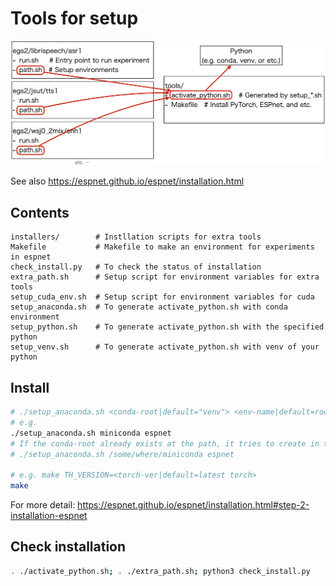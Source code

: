 # Tools for setup

<div align="left"><img src="../doc/image/environment_structure.png" width="700"/></div>


See also https://espnet.github.io/espnet/installation.html

## Contents
```
installers/        # Instllation scripts for extra tools
Makefile           # Makefile to make an environment for experiments in espnet
check_install.py   # To check the status of installation
extra_path.sh      # Setup script for environment variables for extra tools
setup_cuda_env.sh  # Setup script for environment variables for cuda
setup_anaconda.sh  # To generate activate_python.sh with conda environment
setup_python.sh    # To generate activate_python.sh with the specified python
setup_venv.sh      # To generate activate_python.sh with venv of your python
```

## Install

```sh
# ./setup_anaconda.sh <conda-root|default="venv"> <env-name|default=root env> <python-version|default=latest python>
# e.g.
./setup_anaconda.sh miniconda espnet
# If the conda-root already exists at the path, it tries to create in the conda
# ./setup_anaconda.sh /some/where/miniconda espnet

# e.g. make TH_VERSION=<torch-ver|default=latest torch>
make
```

For more detail: https://espnet.github.io/espnet/installation.html#step-2-installation-espnet

## Check installation

```sh
. ./activate_python.sh; . ./extra_path.sh; python3 check_install.py
```
